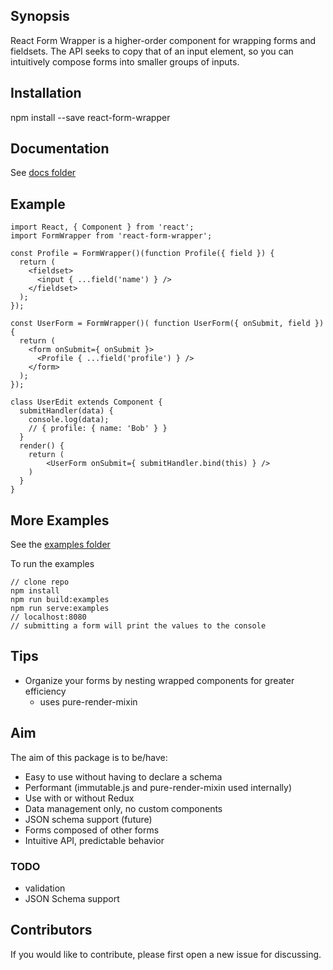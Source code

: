 ## Synopsis

React Form Wrapper is a higher-order component for wrapping forms and fieldsets.
The API seeks to copy that of an input element, so you can intuitively compose
forms into smaller groups of inputs.


## Installation

npm install --save react-form-wrapper


## Documentation
See [docs folder](./docs)


## Example

```
import React, { Component } from 'react';
import FormWrapper from 'react-form-wrapper';

const Profile = FormWrapper()(function Profile({ field }) {
  return (
    <fieldset>
      <input { ...field('name') } />
    </fieldset>
  );
});

const UserForm = FormWrapper()( function UserForm({ onSubmit, field }) {
  return (
    <form onSubmit={ onSubmit }>
      <Profile { ...field('profile') } />
    </form>
  );
});

class UserEdit extends Component {
  submitHandler(data) {
    console.log(data);
    // { profile: { name: 'Bob' } }
  }
  render() {
    return (
        <UserForm onSubmit={ submitHandler.bind(this) } />
    )
  }
}
```


## More Examples

See the [examples folder](./examples/src/basic/index.js)

To run the examples

```
// clone repo
npm install
npm run build:examples
npm run serve:examples
// localhost:8080
// submitting a form will print the values to the console
```


## Tips

* Organize your forms by nesting wrapped components for greater efficiency
  * uses pure-render-mixin


## Aim

The aim of this package is to be/have:

*  Easy to use without having to declare a schema
*  Performant (immutable.js and pure-render-mixin used internally)
*  Use with or without Redux
*  Data management only, no custom components
*  JSON schema support (future)
*  Forms composed of other forms
*  Intuitive API, predictable behavior


### TODO
  * validation
  * JSON Schema support


## Contributors

If you would like to contribute, please first open a new issue for discussing.
